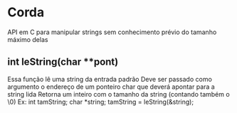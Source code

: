 # Corda
API em C para manipular strings sem conhecimento prévio do tamanho máximo delas

## int leString(char **pont)
Essa função lê uma string da entrada padrão
Deve ser passado como argumento o endereço de um ponteiro char que deverá apontar para a string lida
Retorna um inteiro com o tamanho da string (contando também o \0)
Ex:	int tamString;
	char *string;
	tamString = leString(&string);
